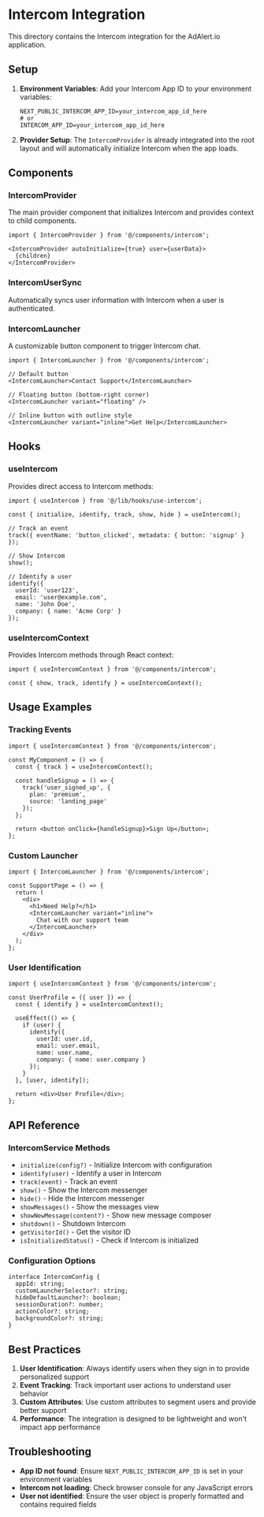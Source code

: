 # Intercom Integration

This directory contains the Intercom integration for the AdAlert.io application.

## Setup

1. **Environment Variables**: Add your Intercom App ID to your environment variables:
   ```env
   NEXT_PUBLIC_INTERCOM_APP_ID=your_intercom_app_id_here
   # or
   INTERCOM_APP_ID=your_intercom_app_id_here
   ```

2. **Provider Setup**: The `IntercomProvider` is already integrated into the root layout and will automatically initialize Intercom when the app loads.

## Components

### IntercomProvider
The main provider component that initializes Intercom and provides context to child components.

```tsx
import { IntercomProvider } from '@/components/intercom';

<IntercomProvider autoInitialize={true} user={userData}>
  {children}
</IntercomProvider>
```

### IntercomUserSync
Automatically syncs user information with Intercom when a user is authenticated.

### IntercomLauncher
A customizable button component to trigger Intercom chat.

```tsx
import { IntercomLauncher } from '@/components/intercom';

// Default button
<IntercomLauncher>Contact Support</IntercomLauncher>

// Floating button (bottom-right corner)
<IntercomLauncher variant="floating" />

// Inline button with outline style
<IntercomLauncher variant="inline">Get Help</IntercomLauncher>
```

## Hooks

### useIntercom
Provides direct access to Intercom methods:

```tsx
import { useIntercom } from '@/lib/hooks/use-intercom';

const { initialize, identify, track, show, hide } = useIntercom();

// Track an event
track({ eventName: 'button_clicked', metadata: { button: 'signup' } });

// Show Intercom
show();

// Identify a user
identify({
  userId: 'user123',
  email: 'user@example.com',
  name: 'John Doe',
  company: { name: 'Acme Corp' }
});
```

### useIntercomContext
Provides Intercom methods through React context:

```tsx
import { useIntercomContext } from '@/components/intercom';

const { show, track, identify } = useIntercomContext();
```

## Usage Examples

### Tracking Events
```tsx
import { useIntercomContext } from '@/components/intercom';

const MyComponent = () => {
  const { track } = useIntercomContext();

  const handleSignup = () => {
    track('user_signed_up', { 
      plan: 'premium',
      source: 'landing_page' 
    });
  };

  return <button onClick={handleSignup}>Sign Up</button>;
};
```

### Custom Launcher
```tsx
import { IntercomLauncher } from '@/components/intercom';

const SupportPage = () => {
  return (
    <div>
      <h1>Need Help?</h1>
      <IntercomLauncher variant="inline">
        Chat with our support team
      </IntercomLauncher>
    </div>
  );
};
```

### User Identification
```tsx
import { useIntercomContext } from '@/components/intercom';

const UserProfile = ({ user }) => {
  const { identify } = useIntercomContext();

  useEffect(() => {
    if (user) {
      identify({
        userId: user.id,
        email: user.email,
        name: user.name,
        company: { name: user.company }
      });
    }
  }, [user, identify]);

  return <div>User Profile</div>;
};
```

## API Reference

### IntercomService Methods

- `initialize(config?)` - Initialize Intercom with configuration
- `identify(user)` - Identify a user in Intercom
- `track(event)` - Track an event
- `show()` - Show the Intercom messenger
- `hide()` - Hide the Intercom messenger
- `showMessages()` - Show the messages view
- `showNewMessage(content?)` - Show new message composer
- `shutdown()` - Shutdown Intercom
- `getVisitorId()` - Get the visitor ID
- `isInitializedStatus()` - Check if Intercom is initialized

### Configuration Options

```tsx
interface IntercomConfig {
  appId: string;
  customLauncherSelector?: string;
  hideDefaultLauncher?: boolean;
  sessionDuration?: number;
  actionColor?: string;
  backgroundColor?: string;
}
```

## Best Practices

1. **User Identification**: Always identify users when they sign in to provide personalized support
2. **Event Tracking**: Track important user actions to understand user behavior
3. **Custom Attributes**: Use custom attributes to segment users and provide better support
4. **Performance**: The integration is designed to be lightweight and won't impact app performance

## Troubleshooting

- **App ID not found**: Ensure `NEXT_PUBLIC_INTERCOM_APP_ID` is set in your environment variables
- **Intercom not loading**: Check browser console for any JavaScript errors
- **User not identified**: Ensure the user object is properly formatted and contains required fields 